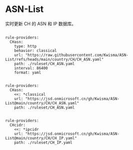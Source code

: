 
# ASN-List

实时更新 CH 的 ASN 和 IP 数据库。

<pre><code class="language-javascript">
rule-providers:
  CHasn:
    type: http
    behavior: classical
    url: "https://raw.githubusercontent.com/Kwisma/ASN-List/refs/heads/main/country/CH/CH_ASN.yaml"
    path: ./ruleset/CH_ASN.yaml
    interval: 86400
    format: yaml
</code></pre>

<pre><code class="language-javascript">
rule-providers:
  CHasn:
    <<: *classical
    url: "https://jsd.onmicrosoft.cn/gh/Kwisma/ASN-List@main/country/CH/CH_ASN.yaml"
    path: ./ruleset/CH_ASN.yaml
</code></pre>

<pre><code class="language-javascript">
rule-providers:
  CHcidr:
    <<: *ipcidr
    url: "https://jsd.onmicrosoft.cn/gh/Kwisma/ASN-List@main/country/CH/CH_IP.yaml"
    path: ./ruleset/CH_IP.yaml
</code></pre>
